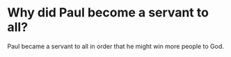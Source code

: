 # Why did Paul become a servant to all?

Paul became a servant to all in order that he might win more people to God.
